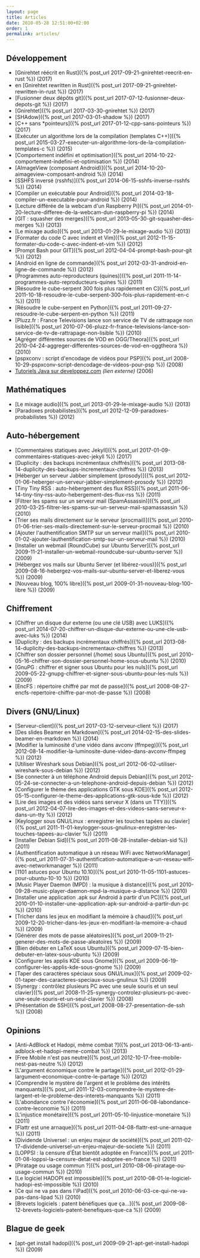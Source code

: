```yaml
---
layout: page
title: Articles
date: 2010-05-28 12:51:00+02:00
order: 1
permalink: articles/
---
```


## Développement

 * [Gnirehtet réécrit en Rust]({% post_url 2017-09-21-gnirehtet-reecrit-en-rust %}) (2017)
 * <span class="post-lang">en</span> [Gnirehtet rewritten in Rust]({% post_url 2017-09-21-gnirehtet-rewritten-in-rust %}) (2017)
 * [Fusionner deux dépôts git]({% post_url 2017-07-12-fusionner-deux-depots-git %}) (2017)
 * [Gnirehtet]({% post_url 2017-03-30-gnirehtet %}) (2017)
 * [SHAdow]({% post_url 2017-03-01-shadow %}) (2017)
 * [C++ sans *pointeurs]({% post_url 2017-01-12-cpp-sans-pointeurs %}) (2017)
 * [Exécuter un algorithme lors de la compilation (templates C++)]({% post_url 2015-03-27-executer-un-algorithme-lors-de-la-compilation-templates-c %}) (2015)
 * [Comportement indéfini et optimisation]({% post_url 2014-10-22-comportement-indefini-et-optimisation %}) (2014)
 * [AImageView (composant Android)]({% post_url 2014-10-20-aimageview-composant-android %}) (2014)
 * [SSHFS inversé (rsshfs)]({% post_url 2014-06-15-sshfs-inverse-rsshfs %}) (2014)
 * [Compiler un exécutable pour Android]({% post_url 2014-03-18-compiler-un-executable-pour-android %}) (2014)
 * [Lecture différée de la webcam d'un Raspberry Pi]({% post_url 2014-01-20-lecture-differee-de-la-webcam-dun-raspberry-pi %}) (2014)
 * [GIT : squasher des merges]({% post_url 2013-05-30-git-squasher-des-merges %}) (2013)
 * [Le mixage audio]({% post_url 2013-01-29-le-mixage-audio %}) (2013)
 * [Formater du code C avec indent et Vim]({% post_url 2012-11-15-formater-du-code-c-avec-indent-et-vim %}) (2012)
 * [Prompt Bash pour GIT]({% post_url 2012-04-04-prompt-bash-pour-git %}) (2012)
 * [Android en ligne de commande]({% post_url 2012-03-31-android-en-ligne-de-commande %}) (2012)
 * [Programmes auto-reproducteurs (quines)]({% post_url 2011-11-14-programmes-auto-reproducteurs-quines %}) (2011)
 * [Résoudre le cube-serpent 300 fois plus rapidement en C]({% post_url 2011-10-18-resoudre-le-cube-serpent-300-fois-plus-rapidement-en-c %}) (2011)
 * [Résoudre le cube-serpent en Python]({% post_url 2011-09-27-resoudre-le-cube-serpent-en-python %}) (2011)
 * [Pluzz.fr : France Televisions lance son service de TV de rattrapage non lisible]({% post_url 2010-07-06-pluzz-fr-france-televisions-lance-son-service-de-tv-de-rattrapage-non-lisible %}) (2010)
 * [Agréger différentes sources de VOD en OGG/Theora]({% post_url 2010-04-24-aggreger-differentes-sources-de-vod-en-oggtheora %}) (2010)
 * [pspxconv : script d'encodage de vidéos pour PSP]({% post_url 2008-10-29-pspxconv-script-dencodage-de-videos-pour-psp %}) (2008)
 * [Tutoriels Java sur developpez.com](http://rom.developpez.com/) _(lien externe)_ (2006)

## Mathématiques

 * [Le mixage audio]({% post_url 2013-01-29-le-mixage-audio %}) (2013)
 * [Paradoxes probabilistes]({% post_url 2012-12-09-paradoxes-probabilistes %}) (2012)

## Auto-hébergement

 * [Commentaires statiques avec Jekyll]({% post_url 2017-01-09-commentaires-statiques-avec-jekyll %}) (2017)
 * [Duplicity : des backups incrémentaux chiffrés]({% post_url 2013-08-14-duplicity-des-backups-incrementaux-chiffres %}) (2013)
 * [Héberger un serveur Jabber simplement (prosody)]({% post_url 2012-01-06-heberger-un-serveur-jabber-simplement-prosody %}) (2012)
 * [Tiny Tiny RSS : auto-hébergement des flux RSS]({% post_url 2011-06-14-tiny-tiny-rss-auto-hebergement-des-flux-rss %}) (2011)
 * [Filtrer les spams sur un serveur mail (SpamAssassin)]({% post_url 2010-03-25-filtrer-les-spams-sur-un-serveur-mail-spamassassin %}) (2010)
 * [Trier ses mails directement sur le serveur (procmail)]({% post_url 2010-01-06-trier-ses-mails-directement-sur-le-serveur-procmail %}) (2010)
 * [Ajouter l'authentification SMTP sur un serveur mail]({% post_url 2010-01-02-ajouter-lauthentification-smtp-sur-un-serveur-mail %}) (2010)
 * [Installer un webmail (RoundCube) sur Ubuntu Server]({% post_url 2009-11-21-installer-un-webmail-roundcube-sur-ubuntu-server %}) (2009)
 * [Hébergez vos mails sur Ubuntu Server (et libérez-vous)]({% post_url 2009-08-16-hebergez-vos-mails-sur-ubuntu-server-et-liberez-vous %}) (2009)
 * [Nouveau blog, 100% libre]({% post_url 2009-01-31-nouveau-blog-100-libre %}) (2009)

## Chiffrement

 * [Chiffrer un disque dur externe (ou une clé USB) avec LUKS]({% post_url 2014-07-20-chiffrer-un-disque-dur-externe-ou-une-cle-usb-avec-luks %}) (2014)
 * [Duplicity : des backups incrémentaux chiffrés]({% post_url 2013-08-14-duplicity-des-backups-incrementaux-chiffres %}) (2013)
 * [Chiffrer son dossier personnel (/home) sous Ubuntu]({% post_url 2010-05-16-chiffrer-son-dossier-personnel-home-sous-ubuntu %}) (2010)
 * [GnuPG : chiffrer et signer sous Ubuntu pour les nuls]({% post_url 2009-05-22-gnupg-chiffrer-et-signer-sous-ubuntu-pour-les-nuls %}) (2009)
 * [EncFS : répertoire chiffré par mot de passe]({% post_url 2008-08-27-encfs-repertoire-chiffre-par-mot-de-passe %}) (2008)

## Divers (GNU/Linux)

 * [Serveur-client]({% post_url 2017-03-12-serveur-client %}) (2017)
 * [Des slides Beamer en Markdown]({% post_url 2014-02-15-des-slides-beamer-en-markdown %}) (2014)
 * [Modifier la luminosité d'une vidéo dans avconv (ffmpeg)]({% post_url 2012-08-14-modifier-la-luminosite-dune-video-dans-avconv-ffmpeg %}) (2012)
 * [Utiliser Wireshark sous Debian]({% post_url 2012-06-02-utiliser-wireshark-sous-debian %}) (2012)
 * [Se connecter à un téléphone Android depuis Debian]({% post_url 2012-05-24-se-connecter-a-un-telephone-android-depuis-debian %}) (2012)
 * [Configurer le thème des applications GTK sous KDE]({% post_url 2012-05-15-configurer-le-theme-des-applications-gtk-sous-kde %}) (2012)
 * [Lire des images et des vidéos sans serveur X (dans un TTY)]({% post_url 2012-04-07-lire-des-images-et-des-videos-sans-serveur-x-dans-un-tty %}) (2012)
 * [Keylogger sous GNU/Linux : enregistrer les touches tapées au clavier]({% post_url 2011-11-01-keylogger-sous-gnulinux-enregistrer-les-touches-tapees-au-clavier %}) (2011)
 * [Installer Debian Sid]({% post_url 2011-08-28-installer-debian-sid %}) (2011)
 * [Authentification automatique à un réseau WiFi avec NetworkManager]({% post_url 2011-07-31-authentification-automatique-a-un-reseau-wifi-avec-networkmanager %}) (2011)
 * [1101 astuces pour Ubuntu 10.10]({% post_url 2010-11-05-1101-astuces-pour-ubuntu-10-10 %}) (2010)
 * [Music Player Daemon (MPD) : la musique à distance]({% post_url 2010-09-28-music-player-daemon-mpd-la-musique-a-distance %}) (2010)
 * [Installer une application .apk sur Android à partir d'un PC]({% post_url 2010-01-10-installer-une-application-apk-sur-android-a-partir-dun-pc %}) (2010)
 * [Tricher dans les jeux en modifiant la mémoire à chaud]({% post_url 2009-12-20-tricher-dans-les-jeux-en-modifiant-la-memoire-a-chaud %}) (2009)
 * [Générer des mots de passe aléatoires]({% post_url 2009-11-21-generer-des-mots-de-passe-aleatoires %}) (2009)
 * [Bien débuter en LaTeX sous Ubuntu]({% post_url 2009-07-15-bien-debuter-en-latex-sous-ubuntu %}) (2009)
 * [Configurer les applis KDE sous Gnome]({% post_url 2009-06-19-configurer-les-applis-kde-sous-gnome %}) (2009)
 * [Taper des caractères spéciaux sous GNU/Linux]({% post_url 2009-02-01-taper-des-caracteres-speciaux-sous-gnulinux %}) (2009)
 * [Synergy : contrôlez plusieurs PC avec une seule souris et un seul clavier]({% post_url 2008-11-25-synergy-controlez-plusieurs-pc-avec-une-seule-souris-et-un-seul-clavier %}) (2008)
 * [Présentation de SSH]({% post_url 2008-08-27-presentation-de-ssh %}) (2008)

## Opinions

 * [Anti-AdBlock et Hadopi, même combat ?]({% post_url 2013-06-13-anti-adblock-et-hadopi-meme-combat %}) (2013)
 * [Free Mobile n'est pas neutre]({% post_url 2012-10-17-free-mobile-nest-pas-neutre %}) (2012)
 * [L'argument économique contre le partage]({% post_url 2012-01-29-largument-economique-contre-le-partage %}) (2012)
 * [Comprendre le mystère de l'argent et le problème des intérêts manquants]({% post_url 2011-12-03-comprendre-le-mystere-de-largent-et-le-probleme-des-interets-manquants %}) (2011)
 * [L'abondance contre l'économie]({% post_url 2011-06-08-labondance-contre-leconomie %}) (2011)
 * [L'injustice monétaire]({% post_url 2011-05-10-linjustice-monetaire %}) (2011)
 * [Flattr est une arnaque]({% post_url 2011-04-08-flattr-est-une-arnaque %}) (2011)
 * [Dividende Universel : un enjeu majeur de société]({% post_url 2011-02-17-dividende-universel-un-enjeu-majeur-de-societe %}) (2011)
 * [LOPPSI : la censure d'État bientôt adoptée en France]({% post_url 2011-01-08-loppsi-la-censure-detat-est-adoptee-en-france %}) (2011)
 * [Piratage ou usage commun ?]({% post_url 2010-08-06-piratage-ou-usage-commun %}) (2010)
 * [Le logiciel HADOPI est impossible]({% post_url 2010-08-01-le-logiciel-hadopi-est-impossible %}) (2010)
 * [Ce qui ne va pas dans l'iPad]({% post_url 2010-06-03-ce-qui-ne-va-pas-dans-lipad %}) (2010)
 * [Brevets logiciels : patent bénéfiques que ça…]({% post_url 2009-08-12-brevets-logiciels-patent-benefiques-que-ca %}) (2009)

## Blague de geek

 * [apt-get install hadopi]({% post_url 2009-09-21-apt-get-install-hadopi %}) (2009)
